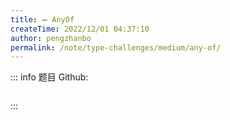 ```yaml
---
title: ➖ AnyOf
createTime: 2022/12/01 04:37:10
author: pengzhanbo
permalink: /note/type-challenges/medium/any-of/
---
```


::: info 题目
Github: []()

```ts
```
:::
